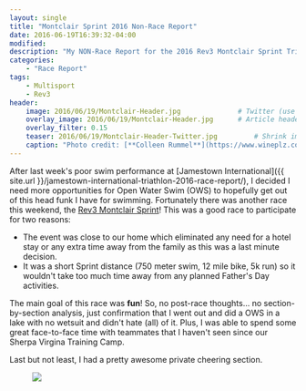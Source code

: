 ```yaml
---
layout: single
title: "Montclair Sprint 2016 Non-Race Report"
date: 2016-06-19T16:39:32-04:00
modified:
description: "My NON-Race Report for the 2016 Rev3 Montclair Sprint Triathlon." 	# For Twitter, not the Title
categories:
    - "Race Report"
tags:
    - Multisport
    - Rev3
header:
    image: 2016/06/19/Montclair-Header.jpg				# Twitter (use 'teaser')
    overlay_image: 2016/06/19/Montclair-Header.jpg		# Article header at 2048x768
    overlay_filter: 0.15
    teaser: 2016/06/19/Montclair-Header-Twitter.jpg 		# Shrink image to 575 width
    caption: "Photo credit: [**Colleen Rummel**](https://www.wineplz.com)"
---
```

After last week's poor swim performance at [Jamestown International]({{ site.url }}/jamestown-international-triathlon-2016-race-report/), I decided I need more opportunities for Open Water Swim (OWS) to hopefully get out of this head funk I have for swimming.  Fortunately there was another race this weekend, the [Rev3 Montclair Sprint](http://rev3tri.com/montclair-tri/)!  This was a good race to participate for two reasons:

- The event was close to our home which eliminated any need for a hotel stay or any extra time away from the family as this was a last minute decision.
- It was a short Sprint distance (750 meter swim, 12 mile bike, 5k run) so it wouldn't take too much time away from any planned Father's Day activities.

The main goal of this race was **fun**!  So, no post-race thoughts... no section-by-section analysis, just confirmation that I went out and did a OWS in a lake with no wetsuit and didn't hate (all) of it.  Plus, I was able to spend some great face-to-face time with teammates that I haven't seen since our Sherpa Virgina Training Camp.

Last but not least, I had a pretty awesome private cheering section.

<figure>
<p class="align-center"><a href="{{ site.url }}/images/2016/06/19/Montclair-lg1.jpg"><img src="{{ site.url }}/images/2016/06/19/Montclair-md1.jpg" /></a></p>
</figure>
